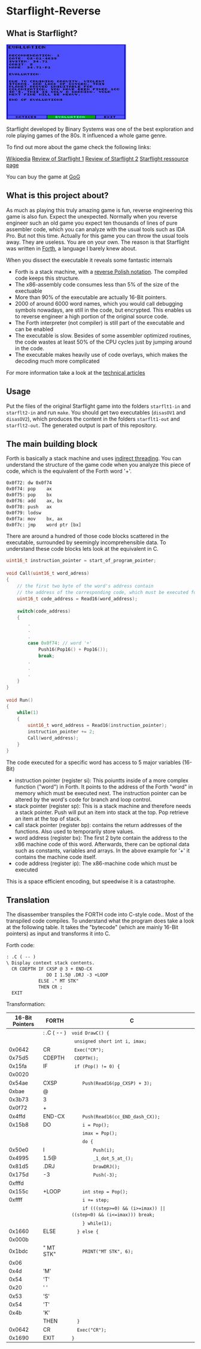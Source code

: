 # Starflight-Reverse #

## What is Starflight? ##

![Starflight 1 for the PC](images/starflight-game.gif)

Starflight developed by Binary Systems was one of the best exploration and role playing games of the 80s. It influenced a whole game genre.

To find out more about the game check the following links:

[Wikipedia](https://de.wikipedia.org/wiki/Starflight)
[Review of Starflight 1](http://crpgaddict.blogspot.de/search/label/Starflight)
[Review of Starflight 2](http://crpgaddict.blogspot.de/search/label/Starflight%20II)
[Starflight ressource page](http://starflt.com)

You can buy the game at [GoG](https://www.gog.com/game/starflight_1_2)

## What is this project about? ##

As much as playing this truly amazing game is fun, reverse engineering this game is also fun. Expect the unexpected. Normally when you reverse engineer such an old game you expect ten thousands of lines of pure assembler code, which you can analyze with the usual tools such as IDA Pro. But not this time. Actually for this game you can throw the usual tools away. They are useless. You are on your own. The reason is that Starflight was written in [Forth](https://en.wikipedia.org/wiki/Forth_(programming_language)), a language I barely knew about.

When you dissect the executable it reveals some fantastic internals
 * Forth is a stack machine, with a [reverse Polish notation](https://en.wikipedia.org/wiki/Reverse_Polish_notation). The compiled code keeps this structure.
 * The x86-assembly code consumes less than 5% of the size of the exectuable
 * More than 90% of the executable are actually 16-Bit pointers.
 * 2000 of around 6000 word names, which you would call debugging symbols nowadays, are still in the code, but encrypted. This enables us to reverse engineer a high portion of the original source code.
 * The Forth interpreter (not compiler) is still part of the executable and can be enabled
 * The executable is slow. Besides of some assembler optimized routines, the code wastes at least 50% of the CPU cycles just by jumping around in the code.
 * The executable makes heavily use of code overlays, which makes the decoding much more complicated

For more information take a look at the [technical articles](https://github.com/s-macke/starflight-reverse/tree/master/webarchive)

## Usage ##

Put the files of the original Starflight game into the folders `starflt1-in` and `starflt2-in` and run `make`. You should get two executables (`disasOV1` and `disasOV2`), which produces the content in the folders `starflt1-out` and `starflt2-out`. The generated output is part of this repository.

## The main building block ##

Forth is basically a stack machine and uses [indirect threading](https://en.wikipedia.org/wiki/Threaded_code#Indirect_threading).
You can understand the structure of the game code when you analyze this piece of code, which is the equivalent of the Forth word '+'.

```Asm
0x0f72: dw 0x0f74
0x0f74: pop    ax
0x0f75: pop    bx
0x0f76: add    ax, bx
0x0f78: push   ax
0x0f79: lodsw
0x0f7a: mov    bx, ax
0x0f7c: jmp    word ptr [bx]
```

There are around a hundred of those code blocks scattered in the executable, surrounded by seemingly incomprehensible data. To understand these code blocks lets look at the equivalent in C.

```C
uint16_t instruction_pointer = start_of_program_pointer;
    
void Call(uint16_t word_adress)
{
    // the first two byte of the word's address contain 
    // the address of the corresponding code, which must be executed for this word 
    uint16_t code_address = Read16(word_address);

    switch(code_address)
    {
        .
        .
        .
        case 0x0f74: // word '+'
            Push16(Pop16() + Pop16());
            break;
        .
        .
        .
    }
}

void Run()
{
    while(1)
    {
        uint16_t word_address = Read16(instruction_pointer);
        instruction_pointer += 2;
        Call(word_address);
    }
}

```
The code executed for a specific word has access to 5 major variables (16-Bit)

  * instruction pointer (register si): This poiuntts inside of a more complex function ("word") in Forth. It points to the address of the Forth "word" in memory which must be executed next. The instruction pointer can be altered by the word's code for branch and loop control.
  * stack pointer (register sp): This is a stack machine and therefore needs a stack pointer. Push will put an item into stack at the top.  Pop retrieve an item at the top of stack.
  * call stack pointer (register bp): contains the return addresses of the functions. Also used to temporarily store values.
  * word address (register bx): The first 2 byte contain the address to the x86 machine code of this word. Afterwards, there can be optional data such as constants, variables and arrays. In the above example for '+' it contains the machine code itself.
  * code address (register ip): The x86-machine code which must be executed 

This is a space efficient encoding, but speedwise it is a catastrophe.

## Translation ##

The disassember transpiles the FORTH code into C-style code.. Most of the transpiled code compiles. To understand what the program does take a look at the following table. It takes the "bytecode" (which are mainly 16-Bit pointers) as input and transforms it into C.

Forth code:
```FORTH
: .C ( -- )
\ Display context stack contents.
  CR CDEPTH IF CXSP @ 3 + END-CX
               DO I 1.5@ .DRJ -3 +LOOP
            ELSE ." MT STK"
            THEN CR ;
  EXIT
```

Transformation:

| 16-Bit Pointers | FORTH     | C      |
| -------- | ----------- | ------ |
|          | : .C ( -- ) |`void DrawC() { `|
|          |             |`  unsigned short int i, imax; `|
| 0x0642   | CR          |`  Exec("CR"); `|
| 0x75d5   | CDEPTH      |`  CDEPTH(); `|
| 0x15fa   | IF          |`  if (Pop() != 0) { `|
| 0x0020   |             | |
| 0x54ae   | CXSP        |`    Push(Read16(pp_CXSP) + 3);`|
| 0xbae    | @           | |
| 0x3b73   | 3           | |
| 0x0f72   | +           | |
| 0x4ffd   | END-CX      |`    Push(Read16(cc_END_dash_CX));`|
| 0x15b8   | DO          |`    i = Pop();`|
|          |             |`    imax = Pop();`|
|          |             |`    do {`|
| 0x50e0   | I           |`        Push(i);`|
| 0x4995   | 1.5@        |`        _1_dot_5_at_();`|
| 0x81d5   | .DRJ        |`        DrawDRJ();`|
| 0x175d   | -3          |`        Push(-3);`|
| 0xfffd   |             ||
| 0x155c   | +LOOP       |`    int step = Pop();`|
| 0xffff   |             |`    i += step;`|
|          |             |`    if (((step>=0) && (i>=imax)) \|\| ((step<0) && (i<=imax))) break;`|
|          |             |`    } while(1);`|
| 0x1660   | ELSE        |`  } else {`|
| 0x000b   |             ||
| 0x1bdc   | " MT STK"   |`    PRINT("MT STK", 6);`|
| 0x06     |             ||
| 0x4d     | 'M'         ||
| 0x54     | 'T'         ||
| 0x20     | ' '         ||
| 0x53     | 'S'         ||
| 0x54     | 'T'         ||
| 0x4b     | 'K'         ||
|          | THEN        |`  }`|
| 0x0642   | CR          |`  Exec("CR");`|
| 0x1690   | EXIT        |`}`|
